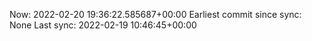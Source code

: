 Now: 2022-02-20 19:36:22.585687+00:00 Earliest commit since sync: None Last sync: 2022-02-19 10:46:45+00:00
